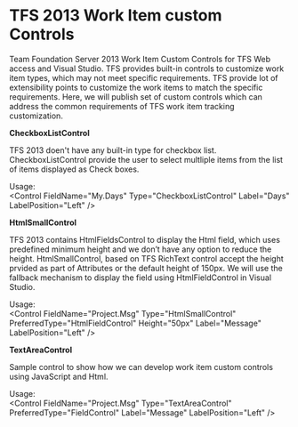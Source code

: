 TFS 2013 Work Item custom Controls
====================

Team Foundation Server 2013 Work Item Custom Controls for TFS Web access and Visual Studio. TFS provides built-in controls to customize work item types, which may not meet specific requirements. TFS provide lot of extensibility points to customize the work items to match the specific requirements. Here, we will publish set of custom controls which can address the common requirements of TFS work item tracking customization.


<b>CheckboxListControl</b>


TFS 2013 doen't have any built-in type for checkbox list. CheckboxListControl provide the user to select multliple items from the list of items displayed as Check boxes. 

Usage:<br/>
	&lt;Control FieldName="My.Days" Type="CheckboxListControl" Label="Days" LabelPosition="Left" /&gt;


<b>HtmlSmallControl</b>

TFS 2013 contains HtmlFieldsControl to display the Html field, which uses predefined minimum height and we don’t have any option to reduce the height. HtmlSmallControl, based on TFS RichText control accept the height prvided as part of Attributes or the default height of 150px. We will use the fallback mechanism to display the field using HtmlFieldControl in Visual Studio.

Usage:<br/>
	&lt;Control FieldName="Project.Msg" Type="HtmlSmallControl" PreferredType="HtmlFieldControl"  Height="50px" Label="Message" LabelPosition="Left" /&gt;


<b>TextAreaControl</b>

Sample control to show how we can develop work item custom controls using JavaScript and Html.

Usage:<br/>
	&lt;Control FieldName="Project.Msg" Type="TextAreaControl" PreferredType="FieldControl"  Label="Message" LabelPosition="Left" /&gt;
